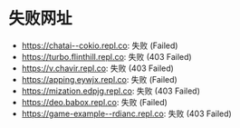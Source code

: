 # 失败网址
- https://chatai--cokio.repl.co: 失败 (Failed)
- https://turbo.flinthill.repl.co: 失败 (403
Failed)
- https://v.chavir.repl.co: 失败 (403
Failed)
- https://apping.eywjx.repl.co: 失败 (Failed)
- https://mization.edpjg.repl.co: 失败 (403
Failed)
- https://deo.babox.repl.co: 失败 (Failed)
- https://game-example--rdianc.repl.co: 失败 (403
Failed)
